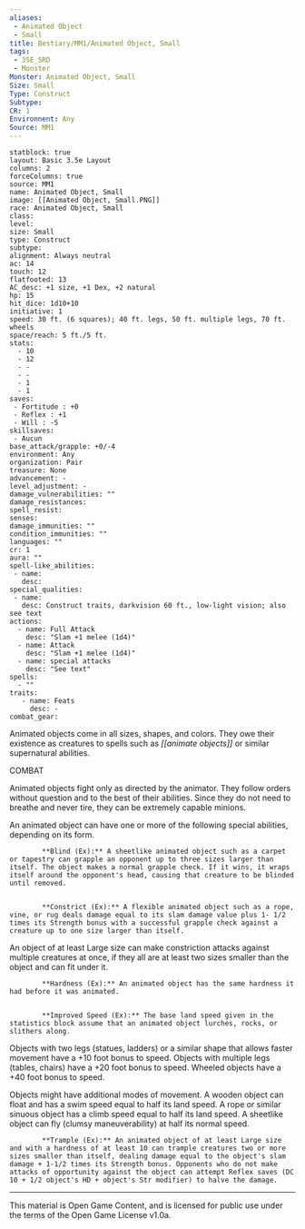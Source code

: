 ```yaml
---
aliases:
 - Animated Object
 - Small
title: Bestiary/MM1/Animated Object, Small
tags: 
 - 35E_SRD
 - Monster
Monster: Animated Object, Small
Size: Small
Type: Construct
Subtype: 
CR: 1
Environnent: Any
Source: MM1
---
```


```statblock
statblock: true
layout: Basic 3.5e Layout
columns: 2
forceColumns: true
source: MM1 
name: Animated Object, Small
image: [[Animated Object, Small.PNG]]
race: Animated Object, Small
class: 
level: 
size: Small
type: Construct
subtype: 
alignment: Always neutral
ac: 14
touch: 12
flatfooted: 13
AC_desc: +1 size, +1 Dex, +2 natural
hp: 15
hit_dice: 1d10+10
initiative: 1
speed: 30 ft. (6 squares); 40 ft. legs, 50 ft. multiple legs, 70 ft. wheels
space/reach: 5 ft./5 ft.
stats:
  - 10
  - 12
  - -
  - -
  - 1
  - 1
saves:
 - Fortitude : +0
 - Reflex : +1
 - Will : -5
skillsaves:
 - Aucun
base_attack/grapple: +0/-4
environment: Any
organization: Pair
treasure: None
advancement: -
level_adjustment: -
damage_vulnerabilities: ""
damage_resistances: 
spell_resist: 
senses: 
damage_immunities: ""
condition_immunities: ""
languages: ""
cr: 1
aura: ""
spell-like_abilities:
 - name: 
   desc: 
special_qualities:
 - name:
   desc: Construct traits, darkvision 60 ft., low-light vision; also see text
actions:
  - name: Full Attack
    desc: "Slam +1 melee (1d4)"
  - name: Attack
    desc: "Slam +1 melee (1d4)"
  - name: special attacks
    desc: "See text"
spells:
  - ""
traits:
   - name: Feats
     desc: -
combat_gear:  
```


Animated objects come in all sizes, shapes, and colors. They owe their existence as creatures to spells such as *[[animate objects]]* or similar supernatural abilities.

COMBAT

Animated objects fight only as directed by the animator. They follow orders without question and to the best of their abilities. Since they do not need to breathe and never tire, they can be extremely capable minions.

An animated object can have one or more of the following special abilities, depending on its form.


            **Blind (Ex):** A sheetlike animated object such as a carpet or tapestry can grapple an opponent up to three sizes larger than itself. The object makes a normal grapple check. If it wins, it wraps itself around the opponent's head, causing that creature to be blinded until removed.


            **Constrict (Ex):** A flexible animated object such as a rope, vine, or rug deals damage equal to its slam damage value plus 1- 1/2 times its Strength bonus with a successful grapple check against a creature up to one size larger than itself.

An object of at least Large size can make constriction attacks against multiple creatures at once, if they all are at least two sizes smaller than the object and can fit under it.


            **Hardness (Ex):** An animated object has the same hardness it had before it was animated.


            **Improved Speed (Ex):** The base land speed given in the statistics block assume that an animated object lurches, rocks, or slithers along.

Objects with two legs (statues, ladders) or a similar shape that allows faster movement have a +10 foot bonus to speed. Objects with multiple legs (tables, chairs) have a +20 foot bonus to speed. Wheeled objects have a +40 foot bonus to speed.

Objects might have additional modes of movement. A wooden object can float and has a swim speed equal to half its land speed. A rope or similar sinuous object has a climb speed equal to half its land speed. A sheetlike object can fly (clumsy maneuverability) at half its normal speed.


            **Trample (Ex):** An animated object of at least Large size and with a hardness of at least 10 can trample creatures two or more sizes smaller than itself, dealing damage equal to the object's slam damage + 1-1/2 times its Strength bonus. Opponents who do not make attacks of opportunity against the object can attempt Reflex saves (DC 10 + 1/2 object's HD + object's Str modifier) to halve the damage.

---

This material is Open Game Content, and is licensed for public use under the terms of the Open Game License v1.0a.
